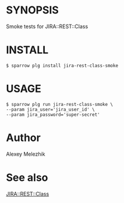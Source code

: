 # SYNOPSIS

Smoke tests for JIRA::REST::Class

# INSTALL

    $ sparrow plg install jira-rest-class-smoke

# USAGE

    $ sparrow plg run jira-rest-class-smoke \
    --param jira_user='jira_user_id' \
    --param jira_password='super-secret'

# Author

Alexey Melezhik

# See also 

[JIRA::REST::Class](https://metacpan.org/pod/JIRA-REST-Class)
